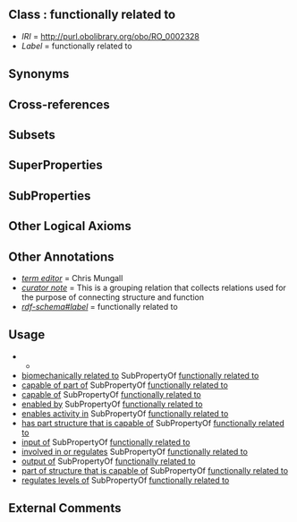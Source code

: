 
## Class : functionally related to

 * *IRI* = http://purl.obolibrary.org/obo/RO_0002328
 * *Label* = functionally related to

## Synonyms


## Cross-references


## Subsets


## SuperProperties


## SubProperties


## Other Logical Axioms


## Other Annotations

 * *[term editor](../../IAO/17/IAO_0000117.md)* = Chris Mungall
 * *[curator note](../../IAO/32/IAO_0000232.md)* = This is a grouping relation that collects relations used for the purpose of connecting structure and function
 * *[rdf-schema#label](../../el/rdf-schema#label.md)* = functionally related to

## Usage

 * -
 * [biomechanically related to](../../RO/67/RO_0002567.md) SubPropertyOf [functionally related to](../../RO/28/RO_0002328.md)
 * [capable of part of](../../RO/16/RO_0002216.md) SubPropertyOf [functionally related to](../../RO/28/RO_0002328.md)
 * [capable of](../../RO/15/RO_0002215.md) SubPropertyOf [functionally related to](../../RO/28/RO_0002328.md)
 * [enabled by](../../RO/33/RO_0002333.md) SubPropertyOf [functionally related to](../../RO/28/RO_0002328.md)
 * [enables activity in](../../RO/32/RO_0002432.md) SubPropertyOf [functionally related to](../../RO/28/RO_0002328.md)
 * [has part structure that is capable of](../../RO/84/RO_0002584.md) SubPropertyOf [functionally related to](../../RO/28/RO_0002328.md)
 * [input of](../../RO/52/RO_0002352.md) SubPropertyOf [functionally related to](../../RO/28/RO_0002328.md)
 * [involved in or regulates](../../RO/31/RO_0002431.md) SubPropertyOf [functionally related to](../../RO/28/RO_0002328.md)
 * [output of](../../RO/53/RO_0002353.md) SubPropertyOf [functionally related to](../../RO/28/RO_0002328.md)
 * [part of structure that is capable of](../../RO/29/RO_0002329.md) SubPropertyOf [functionally related to](../../RO/28/RO_0002328.md)
 * [regulates levels of](../../RO/32/RO_0002332.md) SubPropertyOf [functionally related to](../../RO/28/RO_0002328.md)

## External Comments

